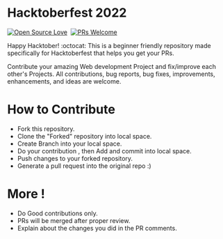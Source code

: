 # Hacktoberfest 2022

[![Open Source Love](https://badges.frapsoft.com/os/v1/open-source.svg?v=102)](https://hacktoberfest.netlify.com/)&nbsp;
[![PRs Welcome](https://img.shields.io/badge/PRs-welcome-brightgreen.svg?style=flat-square)](https://github.com/Open-Source-Contributors-JSS/Hacktoberfest2019)&nbsp;

Happy Hacktober! :octocat: This is a beginner friendly repository made specifically for Hacktoberfest that helps you get your PRs.

Contribute your amazing Web development Project and fix/improve each other's Projects.
All contributions, bug reports, bug fixes, improvements, enhancements, and ideas are welcome.

# How to Contribute
- Fork this repository.
- Clone the "Forked" repository into local space.
- Create Branch into your local space.
- Do your contribution , then Add and commit into local space.
- Push changes to your forked repository.
- Generate a pull request into the original repo :)

# More !
- Do Good contributions only.
- PRs will be merged after proper review.
- Explain about the changes you did in the PR comments.

<!-- ## Our Awesome contributors 🤩:
<a href="https://github.com/sinisterlord/Hacktoberfest2022/graphs/contributors">
  <img src="https://contributors-img.web.app/image?repo=ss020182003/Hacktoberfest2022" />
</a> -->
